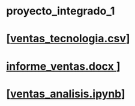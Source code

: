 # proyecto_integrado_1
# [[ventas_tecnologia.csv]( /content/ventas_tecnologia.csv)]
# [informe_ventas.docx ](https://1drv.ms/w/c/ea86b1b443ad628a/EWB4yUB10B9IiHlqj6q8XjIBUf3saJ3g4j53hIxMz46v6A?e=iyKyR5)]
# [[ventas_analisis.ipynb](https://colab.research.google.com/drive/1IZWQ03ruejYCPCp9PzxEyhNXvmc9T6eV?usp=sharing)]

